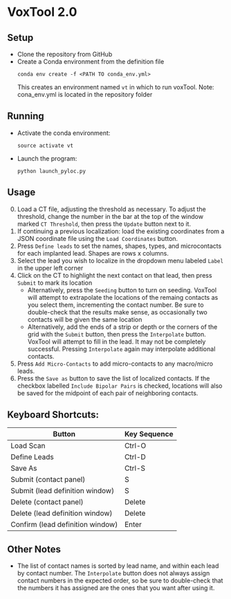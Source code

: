 # VoxTool 2.0


## Setup

- Clone the repository from GitHub
- Create a Conda environment from the definition file
  ```
  conda env create -f <PATH TO conda_env.yml>
  ```
  This creates an environment named `vt` in which to run voxTool.
  Note: cona_env.yml is located in the repository folder

## Running

- Activate the conda environment:
  ```
  source activate vt
  ```
- Launch the program:
  ```
  python launch_pyloc.py
  ```

## Usage
0. Load a CT file, adjusting the threshold as necessary. To adjust the
   threshold, change the number in the bar at the top of the window
   marked ```CT Threshold```, then press the ```Update``` button next to it.
1. If continuing a previous localization: load the existing coordinates
   from a JSON coordinate file using the ```Load Coordinates``` button.
2. Press ```Define leads``` to set the names, shapes, types, and microcontacts
   for each implanted lead. Shapes are rows x columns.
3. Select the lead you wish to localize in the dropdown menu labeled ```Label```
   in the upper left corner
4. Click on the CT to highlight the next contact on that lead, then press
   ```Submit``` to mark its location
   - Alternatively, press the ```Seeding``` button to turn on seeding. VoxTool
     will attempt to extrapolate the locations of the remaing contacts
     as you select them, incrementing the contact number. Be sure to double-check that
     the results make sense, as occasionally two contacts
     will be given the same location
   - Alternatively, add the ends of a strip or depth
     or the corners of the grid with the ```Submit``` button, then press
     the ```Interpolate``` button. VoxTool will attempt to fill in the lead.
     It may not be completely successful. Pressing ```Interpolate``` again
     may interpolate additional contacts.
5. Press ```Add Micro-Contacts``` to add micro-contacts to any macro/micro leads.
6. Press the ```Save as``` button to save the list of localized contacts.
   If the checkbox labelled ```Include Bipolar Pairs``` is checked, locations
   will also be saved for the midpoint of each pair of neighboring contacts.


## Keyboard Shortcuts:

Button | Key Sequence
------ |  ------------
Load Scan | Ctrl-O
Define Leads | Ctrl-D
Save As | Ctrl-S
Submit (contact panel) | S
Submit (lead definition window) | S
Delete (contact panel)| Delete
Delete (lead definition window)| Delete
Confirm (lead definition window) | Enter

## Other Notes
* The list of contact names is sorted by lead name, and within each 
lead by contact number. The ```Interpolate``` button does not always assign
contact numbers in the expected order, so be sure to double-check 
that the numbers it has assigned are the ones that you want after using 
it. 

